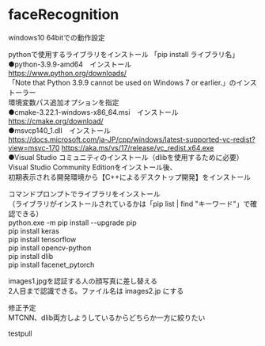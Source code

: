 # faceRecognition

windows10 64bitでの動作設定  
  
pythonで使用するライブラリをインストール 「pip install ライブラリ名」  
●python-3.9.9-amd64　インストール　  
	https://www.python.org/downloads/  
	「Note that Python 3.9.9 cannot be used on Windows 7 or earlier.」のインストーラー  
	環境変数パス追加オプションを指定  
●cmake-3.22.1-windows-x86_64.msi　インストール   
	https://cmake.org/download/  
●msvcp140_1.dll　インストール  
https://docs.microsoft.com/ja-JP/cpp/windows/latest-supported-vc-redist?view=msvc-170
https://aka.ms/vs/17/release/vc_redist.x64.exe  
●Visual Studio コミュニティのインストール（dlibを使用するために必要）  
Visual Studio Community Editionをインストール後、  
初期表示される開発環境から【C++によるデスクトップ開発】をインストール  
  
  
コマンドプロンプトでライブラリをインストール  
（ライブラリがインストールされているかは「pip list | find "キーワード"」で確認できる）  
python.exe -m pip install --upgrade pip  
pip install keras  
pip install tensorflow  
pip install opencv-python  
pip install dlib  
pip install facenet_pytorch  


images1.jpgを認証する人の顔写真に差し替える  
2人目まで認識できる。ファイル名は images2.jp にする 
  
修正予定  
MTCNN、dlib両方しようしているからどちらか一方に絞りたい  

testpull